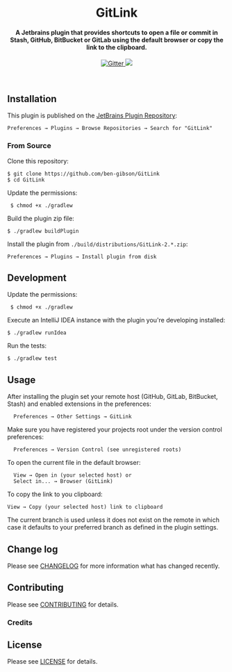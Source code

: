 <h1 align="center">
  GitLink
  <br>
</h1>

<h4 align="center">
    A Jetbrains plugin that provides shortcuts to open a file or commit in Stash, GitHub, BitBucket or GitLab using the default browser or copy the link to the clipboard.
</h4>

<p align="center">
  <a href="https://travis-ci.org/ben-gibson/jetbrains-open-in-git-host">
    <img src="https://travis-ci.org/ben-gibson/jetbrains-open-in-git-host.svg?branch=master"
         alt="Gitter">
  </a>
  <a href="https://gitter.im/jetbrains-open-in-git-host/Lobby?utm_source=badge&utm_medium=badge&utm_campaign=pr-badge&utm_content=badge"><img src="https://badges.gitter.im/jetbrains-open-in-git-host/Lobby.svg"></a>
</p>
<br>

Installation
-------------------------------------------------------------------------------

This plugin is published on the
[JetBrains Plugin Repository](https://plugins.jetbrains.com/plugin/8183):

    Preferences → Plugins → Browse Repositories → Search for "GitLink"

### From Source

Clone this repository:

    $ git clone https://github.com/ben-gibson/GitLink
    $ cd GitLink

Update the permissions:

     $ chmod +x ./gradlew

Build the plugin zip file:

    $ ./gradlew buildPlugin

Install the plugin from `./build/distributions/GitLink-2.*.zip`:

    Preferences → Plugins → Install plugin from disk


Development
-------------------------------------------------------------------------------

Update the permissions:

     $ chmod +x ./gradlew

Execute an IntelliJ IDEA instance with the plugin you're developing installed:

    $ ./gradlew runIdea

Run the tests:

    $ ./gradlew test

Usage
-------------------------------------------------------------------------------

After installing the plugin set your remote host (GitHub, GitLab, BitBucket, Stash) and enabled extensions in the preferences:

      Preferences → Other Settings → GitLink
      
Make sure you have registered your projects root under the version control preferences:

      Preferences → Version Control (see unregistered roots)

To open the current file in the default browser:

      View → Open in (your selected host) or
      Select in... → Browser (GitLink)

To copy the link to you clipboard:

    View → Copy (your selected host) link to clipboard

The current branch is used unless it does not exist on the remote in which case it defaults to your preferred branch as defined in the plugin settings.

Change log
-------------------------------------------------------------------------------

Please see [CHANGELOG](CHANGELOG.md) for more information what has changed recently.

Contributing
-------------------------------------------------------------------------------

Please see [CONTRIBUTING](CONTRIBUTING.md) for details.

### Credits

License
-------------------------------------------------------------------------------

Please see [LICENSE](LICENSE) for details.
